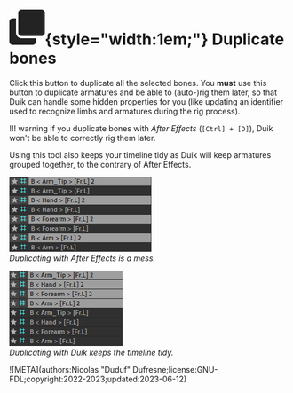 # ![](../../../img/duik/icons/duplicate.svg){style="width:1em;"} Duplicate bones

Click this button to duplicate all the selected bones. You **must** use this button to duplicate armatures and be able to (auto-)rig them later, so that Duik can handle some hidden properties for you (like updating an identifier used to recognize limbs and armatures during the rig process).

!!! warning
    If you duplicate bones with *After Effects* (`[Ctrl] + [D]`), Duik won't be able to correctly rig them later.

Using this tool also keeps your timeline tidy as Duik will keep armatures grouped together, to the contrary of After Effects.

![](../../../img/duik/bones/ae_duplicate.png)  
*Duplicating with After Effects is a mess.*

![](../../../img/duik/bones/duik_duplicate.png)  
*Duplicating with Duik keeps the timeline tidy.*


![META](authors:Nicolas "Duduf" Dufresne;license:GNU-FDL;copyright:2022-2023;updated:2023-06-12)
